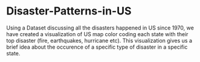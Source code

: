 # Disaster-Patterns-in-US
Using a Dataset discussing all the disasters happened in US since 1970, we have created a visualization of US map color coding
each state with their top disaster (fire, earthquakes, hurricane etc). This visualization gives us a brief idea about the occurence
of a specific type of disaster in a specific state.

